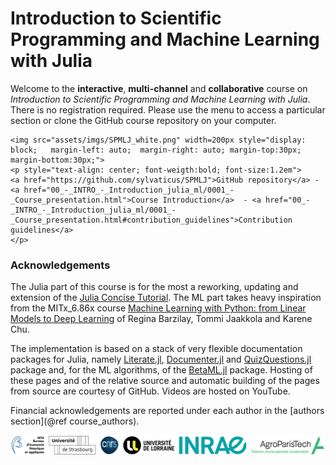 # Introduction to Scientific Programming and Machine Learning with Julia

Welcome to the **interactive**, **multi-channel** and **collaborative** course on _Introduction to Scientific Programming and Machine Learning with Julia_.
There is no registration required. Please use the menu to access a particular section or clone the GitHub course repository on your computer.

```@raw html
<img src="assets/imgs/SPMLJ_white.png" width=200px style="display: block;   margin-left: auto;  margin-right: auto; margin-top:30px; margin-bottom:30px;">
<p style="text-align: center; font-weigth:bold; font-size:1.2em">
<a href="https://github.com/sylvaticus/SPMLJ">GitHub repository</a> - <a href="00_-_INTRO_-_Introduction_julia_ml/0001_-_Course_presentation.html">Course Introduction</a>  - <a href="00_-_INTRO_-_Introduction_julia_ml/0001_-_Course_presentation.html#contribution_guidelines">Contribution guidelines</a>
</p>
```


### Acknowledgements

The Julia part of this course is for the most a reworking, updating and extension of the [Julia Concise Tutorial](https://syl1.gitbook.io/julia-language-a-concise-tutorial/).
The ML part takes heavy inspiration from the MITx_6.86x course [Machine Learning with Python: from Linear Models to Deep Learning](https://www.edx.org/course/machine-learning-with-python-from-linear-models-to) of Regina Barzilay, Tommi Jaakkola and Karene Chu.

The implementation is based on a stack of very flexible documentation packages for Julia, namely [Literate.jl](https://github.com/fredrikekre/Literate.jl), [Documenter.jl](https://github.com/JuliaDocs/Documenter.jl) and [QuizQuestions.jl](https://github.com/jverzani/QuizQuestions.jl) package and, for the ML algorithms, of the [BetaML.jl](https://github.com/sylvaticus/BetaML.jl) package.
Hosting of these pages and of the relative source and automatic building of the pages from source are courtesy of GitHub. Videos are hosted on YouTube. 

Financial acknowledgements are reported under each author in the [authors section](@ref course_authors).


![logos](assets/imgs/beta_and_tutelles_white.png)


 
 
